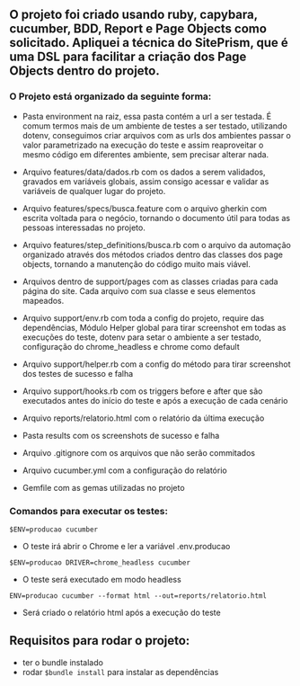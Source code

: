 ## O projeto foi criado usando ruby, capybara, cucumber, BDD, Report e Page Objects como solicitado. Apliquei a técnica do SitePrism, que é uma DSL para facilitar a criação dos Page Objects dentro do projeto.

### O Projeto está organizado da seguinte forma:

- Pasta environment na raiz, essa pasta contém a url a ser testada. É comum termos mais de um ambiente de testes a ser testado, utilizando dotenv, conseguimos criar arquivos com as urls dos ambientes passar o valor parametrizado na execução do teste e assim reaproveitar o mesmo código em diferentes ambiente, sem precisar alterar nada.

- Arquivo features/data/dados.rb com os dados a serem validados, gravados em variáveis globais, assim consigo acessar e validar as variáveis de qualquer lugar do projeto.

- Arquivo features/specs/busca.feature com o arquivo gherkin com escrita voltada para o negócio, tornando o documento útil para todas as pessoas interessadas no projeto.

- Arquivo features/step_definitions/busca.rb com o arquivo da automação organizado através dos métodos criados dentro das classes dos page objects, tornando a manutenção do código muito mais viável.

- Arquivos dentro de support/pages com as classes criadas para cada página do site. Cada arquivo com sua classe e seus elementos mapeados.

- Arquivo support/env.rb com toda a config do projeto, require das dependências, Módulo Helper global para tirar screenshot em todas as execuções do teste, dotenv para setar o ambiente a ser testado, configuração do chrome_headless e chrome como default

- Arquivo support/helper.rb com a config do método para tirar screenshot dos testes de sucesso e falha

- Arquivo support/hooks.rb com os triggers before e after que são executados antes do início do teste e após a execução de cada cenário

- Arquivo reports/relatorio.html com o relatório da última execução

- Pasta results com os screenshots de sucesso e falha 

- Arquivo .gitignore com os arquivos que não serão commitados

- Arquivo cucumber.yml com a configuração do relatório

- Gemfile com as gemas utilizadas no projeto 

### Comandos para executar os testes:

```$ENV=producao cucumber```
* O teste irá abrir o Chrome e ler a variável .env.producao 

```$ENV=producao DRIVER=chrome_headless cucumber```
* O teste será executado em modo headless

```ENV=producao cucumber --format html --out=reports/relatorio.html```
* Será criado o relatório html após a execução do teste

## Requisitos para rodar o projeto:

- ter o bundle instalado 
- rodar ```$bundle install``` para instalar as dependências